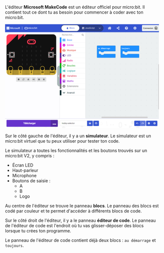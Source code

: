 L'éditeur **Microsoft MakeCode** est un éditeur officiel pour micro:bit. Il contient tout ce dont tu as besoin pour commencer à coder avec ton micro:bit.

![La fenêtre de l'éditeur MakeCode.](images/makecode-tour.png)

Sur le côté gauche de l'éditeur, il y a un **simulateur**. Le simulateur est un micro:bit virtuel que tu peux utiliser pour tester ton code.

Le simulateur a toutes les fonctionnalités et les boutons trouvés sur un micro:bit V2, y compris :
+ Écran LED
+ Haut-parleur
+ Microphone
+ Boutons de saisie :
    + A
    + B
    + Logo

Au centre de l'éditeur se trouve le panneau **blocs**. Le panneau des blocs est codé par couleur et te permet d'accéder à différents blocs de code.

Sur le côté droit de l'éditeur, il y a le panneau **éditeur de code**. Le panneau de l'éditeur de code est l'endroit où tu vas glisser-déposer des blocs lorsque tu crées ton programme.

Le panneau de l'éditeur de code contient déjà deux blocs : `au démarrage` et `toujours`.
